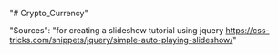 "# Crypto_Currency"

"Sources":
"for creating a slideshow tutorial using jquery https://css-tricks.com/snippets/jquery/simple-auto-playing-slideshow/"
